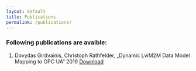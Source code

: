 ```yaml
---
layout: default
title: Publications
permalink: /publications/
---
```


### Following publications are avaible:  
1. Dovydas Girdvainis, Christoph Rathfelder, „Dynamic LwM2M Data Model Mapping to OPC UA“ 2019 <a href="{{site.baseurl}}/assets/resources/publications/LwM2M Mapping paper.pdf" download>Download</a>

